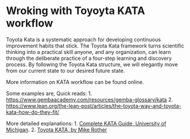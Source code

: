 # Wroking with Toyoyta KATA workflow

Toyota Kata is a systematic approach for developing continuous improvement habits that stick. The Toyota Kata framework turns scientific thinking into a practical skill anyone, and any organization, can learn through the deliberate practice of a four-step learning and discovery process. By following the Toyota Kata structure, we will elegantly move from our current state to our desired future state. 

More information on KATA workflow can be found online.

Some examples are,
Quick reads:
    1. https://www.gembaacademy.com/resources/gemba-glossary/kata
    2. https://www.lean.org/the-lean-post/articles/the-toyota-way-and-toyota-kata-how-do-they-fit/

More detailed explanations:
    1. [Complete KATA Guide, University of Michigan](http://www-personal.umich.edu/~mrother/Handbook/Practice_Guide.pdf). 
    2. [Toyota KATA, by Mike Rother](https://books.google.de/books?id=rFDq1DYprzYC&printsec=frontcover&redir_esc=y#v=onepage&q&f=false)